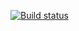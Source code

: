 [![Build status](https://build.appcenter.ms/v0.1/apps/fdf0672c-fb5b-4eb1-9772-cd3795844dc7/branches/dev/badge)](https://appcenter.ms)
